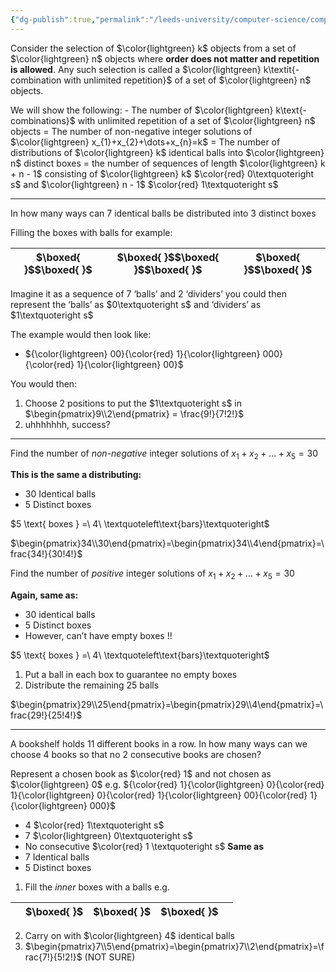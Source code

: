 ```yaml
---
{"dg-publish":true,"permalink":"/leeds-university/computer-science/compulsory-modules/discrete-mathematics/combinatorics/1-2-4/"}
---
```


Consider the selection of $\color{lightgreen} k$ objects from a set of $\color{lightgreen} n$ objects where **order does not matter and repetition is allowed**. Any such selection is called a $\color{lightgreen} k\textit{-combination with unlimited repetition}$ of a set of $\color{lightgreen} n$ objects.

We will show the following:
	- The number of $\color{lightgreen} k\text{-combinations}$ with unlimited repetition of a set of $\color{lightgreen} n$ objects
	  = The number of non-negative integer solutions of $\color{lightgreen} x_{1}+x_{2}+\dots+x_{n}=k$ 
	  = The number of distributions of $\color{lightgreen} k$ identical balls into $\color{lightgreen} n$ distinct boxes
	  = the number of sequences of length $\color{lightgreen} k + n - 1$ consisting of $\color{lightgreen} k$ $\color{red} 0\textquoteright s$ and $\color{lightgreen} n - 1$ $\color{red} 1\textquoteright s$

---
In how many ways can 7 identical balls be distributed into 3 distinct boxes

Filling the boxes with balls
for example:

| $\boxed{ }$$\boxed{ }$ | $\boxed{ }$$\boxed{ }$$\boxed{ }$ | $\boxed{ }$$\boxed{ }$ |
| :--: | :-: | :-: |

Imagine it as a sequence of 7 ‘balls’ and 2 ‘dividers’
you could then represent the ‘balls’ as $0\textquoteright s$ and ‘dividers’ as $1\textquoteright s$

The example would then look like:
- ${\color{lightgreen} 00}{\color{red} 1}{\color{lightgreen} 000}{\color{red} 1}{\color{lightgreen} 00}$

You would then:
1. Choose 2 positions to put the $1\textquoteright s$ in $\begin{pmatrix}9\\2\end{pmatrix} = \frac{9!}{7!2!}$
2. uhhhhhhh, success?

---

Find the number of *non-negative* integer solutions of $x_{1}+x_{2}+\dots +x_{5}=30$

**This is the same a distributing:**
- 30 Identical balls
- 5 Distinct boxes

$5 \text{ boxes } =\ 4\ \textquoteleft\text{bars}\textquoteright$

$\begin{pmatrix}34\\30\end{pmatrix}=\begin{pmatrix}34\\4\end{pmatrix}=\frac{34!}{30!4!}$

Find the number of *positive* integer solutions of $x_{1}+x_{2}+\dots +x_{5}=30$

**Again, same as:**
- 30 identical balls
- 5 Distinct boxes
- However, can’t have empty boxes !!

$5 \text{ boxes } =\ 4\ \textquoteleft\text{bars}\textquoteright$

1. Put a ball in each box to guarantee no empty boxes
2. Distribute the remaining 25 balls

$\begin{pmatrix}29\\25\end{pmatrix}=\begin{pmatrix}29\\4\end{pmatrix}=\frac{29!}{25!4!}$

---

A bookshelf holds 11 different books in a row. In how many ways can we choose 4 books so that no 2 consecutive books are chosen?

Represent a chosen book as $\color{red} 1$ and not chosen as $\color{lightgreen} 0$
e.g. ${\color{red} 1}{\color{lightgreen} 0}{\color{red} 1}{\color{lightgreen} 0}{\color{red} 1}{\color{lightgreen} 00}{\color{red} 1}{\color{lightgreen} 000}$
- 4 $\color{red} 1\textquoteright s$
- 7 $\color{lightgreen} 0\textquoteright s$
- No consecutive $\color{red} 1 \textquoteright s$
**Same as**
- 7 Identical balls
- 5 Distinct boxes

1. Fill the *inner* boxes with a balls
e.g. 

|  | $\boxed{ }$ | $\boxed{ }$ | $\boxed{ }$ |  |
| :--: | :--: | :--: | :--: | ---- |
2. Carry on with $\color{lightgreen} 4$ identical balls
3. $\begin{pmatrix}7\\5\end{pmatrix}=\begin{pmatrix}7\\2\end{pmatrix}=\frac{7!}{5!2!}$ (NOT SURE)

